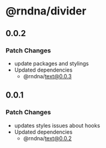 # @rndna/divider

## 0.0.2

### Patch Changes

- update packages and stylings
- Updated dependencies
  - @rndna/text@0.0.3

## 0.0.1

### Patch Changes

- updates styles issues about hooks
- Updated dependencies
  - @rndna/text@0.0.2

